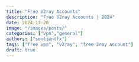 ```yaml
---
title: "Free V2ray Accounts"
description: "Free V2ray Accounts | 2024"
date: 2024-11-20
image: "/images/posts/"
categories: ["vpn","general"]
authors: ["sentientfx"]
tags: ["free vpn", "v2ray", "free 2ray account"]
draft: true
---
```

